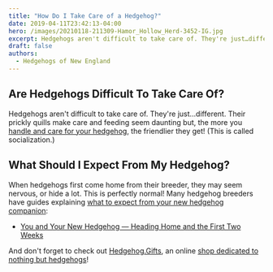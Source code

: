 ```yaml
---
title: "How Do I Take Care of a Hedgehog?"
date: 2019-04-11T23:42:13-04:00
hero: /images/20210118-211309-Hamor_Hollow_Herd-3452-IG.jpg
excerpt: Hedgehogs aren't difficult to take care of. They're just…different. Their prickly quills make seem daunting but, the more you handle and care for them, the friendlier they get!
draft: false
authors:
  - Hedgehogs of New England
---
```


## Are Hedgehogs Difficult To Take Care Of? 

Hedgehogs aren't difficult to take care of. They're just…different. Their prickly quills make care and feeding seem daunting but, the more you [handle and care for your hedgehog](https://www.hamorhollow.com/articles/you-and-your-new-hedgehog-heading-home-and-the-first-two-weeks), the friendlier they get! (This is called socialization.)

## What Should I Expect From My Hedgehog?

When hedgehogs first come home from their breeder, they may seem nervous, or hide a lot. This is perfectly normal! Many hedgehog breeders have guides explaining [what to expect from your new hedgehog companion](https://www.hamorhollow.com/articles/you-and-your-new-hedgehog-heading-home-and-the-first-two-weeks):

- [You and Your New Hedgehog — Heading Home and the First Two Weeks](https://www.hamorhollow.com/articles/you-and-your-new-hedgehog-heading-home-and-the-first-two-weeks)

And don't forget to check out [Hedgehog.Gifts](https://hedgehog.gifts/), an online [shop dedicated to nothing but hedgehogs](https://hedgehog.gifts/)!

